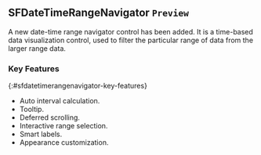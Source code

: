 ## SFDateTimeRangeNavigator `Preview`

A new date-time range navigator control has been added. It is a time-based data visualization control, used to filter the particular range of data from the larger range data.

### Key Features
{:#sfdatetimerangenavigator-key-features}

* Auto interval calculation.
* Tooltip.
* Deferred scrolling.
* Interactive range selection.
* Smart labels.
* Appearance customization.